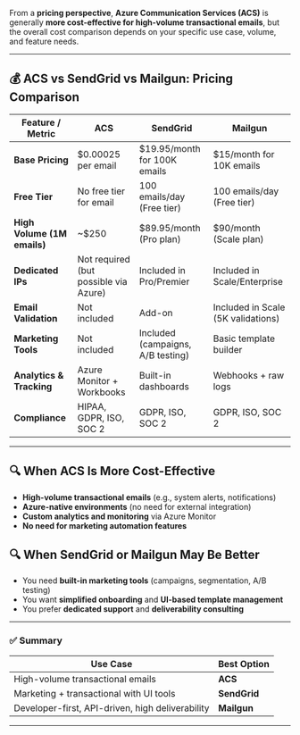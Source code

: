 From a **pricing perspective**, **Azure Communication Services (ACS)** is generally **more cost-effective for high-volume transactional emails**, but the overall cost comparison depends on your specific use case, volume, and feature needs.

---

## 💰 **ACS vs SendGrid vs Mailgun: Pricing Comparison**

| Feature / Metric         | **ACS**                              | **SendGrid**                          | **Mailgun**                           |
|--------------------------|--------------------------------------|---------------------------------------|---------------------------------------|
| **Base Pricing**         | \$0.00025 per email                  | \$19.95/month for 100K emails         | \$15/month for 10K emails             |
| **Free Tier**            | No free tier for email               | 100 emails/day (Free tier)            | 100 emails/day (Free tier)            |
| **High Volume (1M emails)** | ~\$250                              | \$89.95/month (Pro plan)              | \$90/month (Scale plan)               |
| **Dedicated IPs**        | Not required (but possible via Azure) | Included in Pro/Premier               | Included in Scale/Enterprise          |
| **Email Validation**     | Not included                         | Add-on                                | Included in Scale (5K validations)    |
| **Marketing Tools**      | Not included                         | Included (campaigns, A/B testing)     | Basic template builder                |
| **Analytics & Tracking** | Azure Monitor + Workbooks            | Built-in dashboards                   | Webhooks + raw logs                   |
| **Compliance**           | HIPAA, GDPR, ISO, SOC 2              | GDPR, ISO, SOC 2                      | GDPR, ISO, SOC 2                      |

---

## 🔍 **When ACS Is More Cost-Effective**
- **High-volume transactional emails** (e.g., system alerts, notifications)
- **Azure-native environments** (no need for external integration)
- **Custom analytics and monitoring** via Azure Monitor
- **No need for marketing automation features**

## 🔍 **When SendGrid or Mailgun May Be Better**
- You need **built-in marketing tools** (campaigns, segmentation, A/B testing)
- You want **simplified onboarding** and **UI-based template management**
- You prefer **dedicated support** and **deliverability consulting**

---

### ✅ Summary

| Use Case | Best Option |
|----------|-------------|
| High-volume transactional emails | **ACS** |
| Marketing + transactional with UI tools | **SendGrid** |
| Developer-first, API-driven, high deliverability | **Mailgun** |

---
